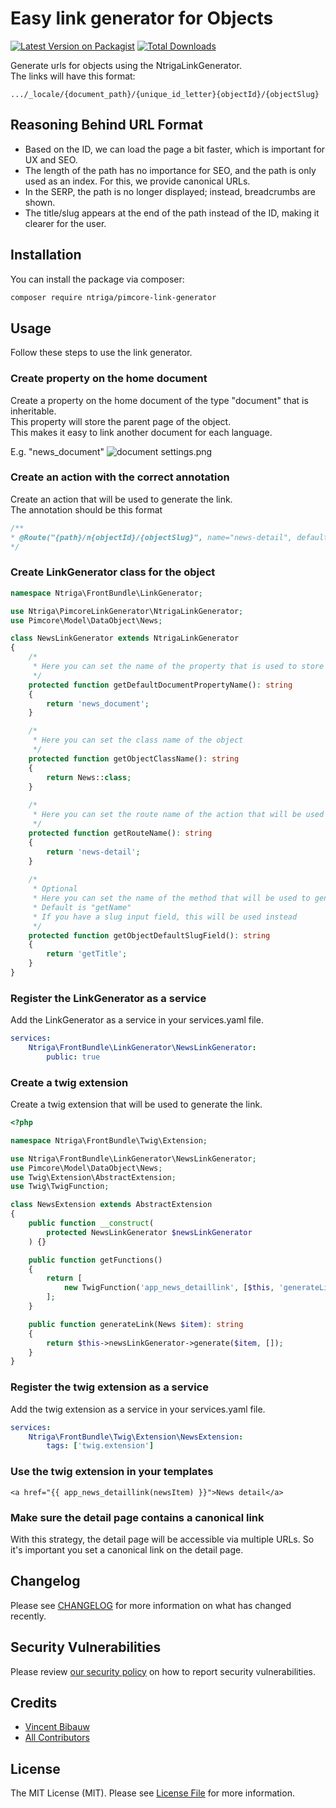 # Easy link generator for Objects

[![Latest Version on Packagist](https://img.shields.io/packagist/v/ntriga/pimcore-link-generator.svg?style=flat-square)](https://packagist.org/packages/ntriga/pimcore-link-generator)
[![Total Downloads](https://img.shields.io/packagist/dt/ntriga/pimcore-link-generator.svg?style=flat-square)](https://packagist.org/packages/ntriga/pimcore-link-generator)

Generate urls for objects using the NtrigaLinkGenerator.  
The links will have this format: 
``` 
.../_locale/{document_path}/{unique_id_letter}{objectId}/{objectSlug}
```

## Reasoning Behind URL Format
- Based on the ID, we can load the page a bit faster, which is important for UX and SEO.
- The length of the path has no importance for SEO, and the path is only used as an index. For this, we provide canonical URLs.
- In the SERP, the path is no longer displayed; instead, breadcrumbs are shown.
- The title/slug appears at the end of the path instead of the ID, making it clearer for the user.

## Installation

You can install the package via composer:

```bash
composer require ntriga/pimcore-link-generator
```

## Usage
Follow these steps to use the link generator.

### Create property on the home document
Create a property on the home document of the type "document" that is inheritable.  
This property will store the parent page of the object.    
This makes it easy to link another document for each language.

E.g. "news_document"
![document settings.png](docs%2Fimages%2Fdocument%20settings.png)

### Create an action with the correct annotation
Create an action that will be used to generate the link.  
The annotation should be this format
```php
/**
* @Route("{path}/n{objectId}/{objectSlug}", name="news-detail", defaults={"path"=""}, requirements={"path"=".*?", "objectSlug"="[\w-]+", "objectId"="\d+"})
*/
```

### Create LinkGenerator class for the object

```php
namespace Ntriga\FrontBundle\LinkGenerator;

use Ntriga\PimcoreLinkGenerator\NtrigaLinkGenerator;
use Pimcore\Model\DataObject\News;

class NewsLinkGenerator extends NtrigaLinkGenerator
{
    /*
     * Here you can set the name of the property that is used to store the parent document
     */
    protected function getDefaultDocumentPropertyName(): string
    {
        return 'news_document';
    }

    /*
     * Here you can set the class name of the object
     */
    protected function getObjectClassName(): string
    {
        return News::class;
    }
    
    /*
     * Here you can set the route name of the action that will be used to generate the link
     */
    protected function getRouteName(): string
    {
        return 'news-detail';
    }
    
    /*
     * Optional
     * Here you can set the name of the method that will be used to generate the slug
     * Default is "getName"
     * If you have a slug input field, this will be used instead
     */
    protected function getObjectDefaultSlugField(): string
    {
        return 'getTitle';
    }
}
```

### Register the LinkGenerator as a service
Add the LinkGenerator as a service in your services.yaml file.
```yaml
services:
    Ntriga\FrontBundle\LinkGenerator\NewsLinkGenerator:
        public: true
```

### Create a twig extension
Create a twig extension that will be used to generate the link.
```php
<?php

namespace Ntriga\FrontBundle\Twig\Extension;

use Ntriga\FrontBundle\LinkGenerator\NewsLinkGenerator;
use Pimcore\Model\DataObject\News;
use Twig\Extension\AbstractExtension;
use Twig\TwigFunction;

class NewsExtension extends AbstractExtension
{
    public function __construct(
        protected NewsLinkGenerator $newsLinkGenerator
    ) {}

    public function getFunctions()
    {
        return [
            new TwigFunction('app_news_detaillink', [$this, 'generateLink']),
        ];
    }

    public function generateLink(News $item): string
    {
        return $this->newsLinkGenerator->generate($item, []);
    }
}
```

### Register the twig extension as a service
Add the twig extension as a service in your services.yaml file.
```yaml
services:
    Ntriga\FrontBundle\Twig\Extension\NewsExtension:
        tags: ['twig.extension']
```

### Use the twig extension in your templates

```twig
<a href="{{ app_news_detaillink(newsItem) }}">News detail</a>
```

### Make sure the detail page contains a canonical link

With this strategy, the detail page will be accessible via multiple URLs.
So it's important you set a canonical link on the detail page.

## Changelog

Please see [CHANGELOG](CHANGELOG.md) for more information on what has changed recently.

## Security Vulnerabilities

Please review [our security policy](../../security/policy) on how to report security vulnerabilities.

## Credits

- [Vincent Bibauw](https://github.com/VincentBibauw)
- [All Contributors](../../contributors)

## License

The MIT License (MIT). Please see [License File](LICENSE.md) for more information.
